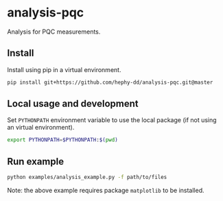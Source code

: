 # analysis-pqc

Analysis for PQC measurements.

## Install

Install using pip in a virtual environment.

```bash
pip install git+https://github.com/hephy-dd/analysis-pqc.git@master
```

## Local usage and development

Set `PYTHONPATH` environment variable to use the local package (if not using an virtual environment).

```bash
export PYTHONPATH=$PYTHONPATH:$(pwd)
```

## Run example

```bash
python examples/analysis_example.py -f path/to/files
```
Note: the above example requires package `matplotlib` to be installed.
